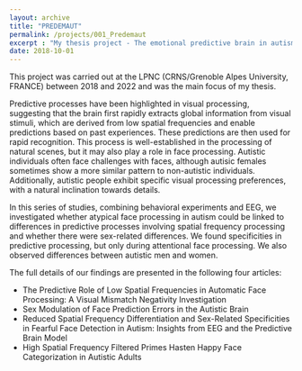 ```yaml
---
layout: archive
title: "PREDEMAUT"
permalink: /projects/001_Predemaut
excerpt : "My thesis project - The emotional predictive brain in autism and sex differences"
date: 2018-10-01
---
```


This project was carried out at the LPNC (CRNS/Grenoble Alpes University, FRANCE) between 2018 and 2022 and was the main focus of my thesis. 

Predictive processes have been highlighted in visual processing, suggesting that the brain first rapidly extracts global information from visual stimuli, which are derived from low spatial frequencies and enable predictions based on past experiences. These predictions are then used for rapid recognition. This process is well-established in the processing of natural scenes, but it may also play a role in face processing. Autistic individuals often face challenges with faces, although autisic females sometimes show a more similar pattern to non-autistic individuals. Additionally, autistic people exhibit specific visual processing preferences, with a natural inclination towards details.

In this series of studies, combining behavioral experiments and EEG, we investigated whether atypical face processing in autism could be linked to differences in predictive processes involving spatial frequency processing and whether there were sex-related differences. We found specificities in predictive processing, but only during attentional face processing. We also observed differences between autistic men and women.

The full details of our findings are presented in the following four articles:

- The Predictive Role of Low Spatial Frequencies in Automatic Face Processing: A Visual Mismatch Negativity Investigation
- Sex Modulation of Face Prediction Errors in the Autistic Brain
- Reduced Spatial Frequency Differentiation and Sex-Related Specificities in Fearful Face Detection in Autism: Insights from EEG and the Predictive Brain Model
- High Spatial Frequency Filtered Primes Hasten Happy Face Categorization in Autistic Adults